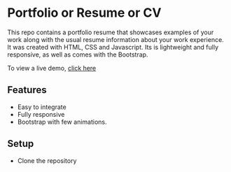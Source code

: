 # Portfolio  or Resume or CV
This repo contains a portfolio resume that showcases examples of your work along with the usual resume information about your work experience.
It was created with HTML, CSS and Javascript. Its is lightweight and fully responsive, as well as comes with the Bootstrap.

To view a live demo, [click here](https://muhamedabdelnapy.herokuapp.com/)

## Features
* Easy to integrate
* Fully responsive
* Bootstrap with few animations.

## Setup
* Clone the repository

